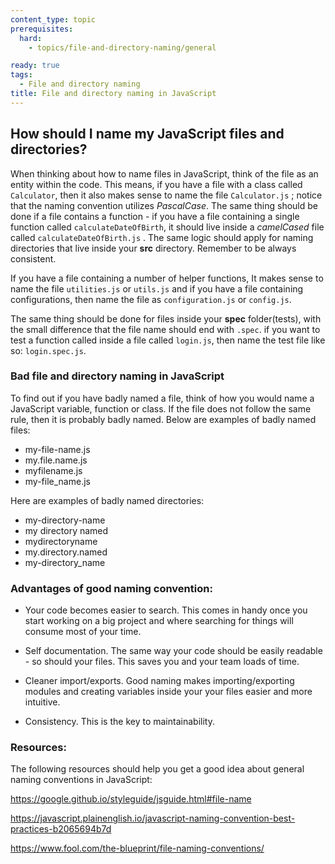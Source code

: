 ```yaml
---
content_type: topic
prerequisites:
  hard:
    - topics/file-and-directory-naming/general 

ready: true
tags:
  - File and directory naming
title: File and directory naming in JavaScript
---
```


## How should I name my JavaScript files and directories?

When thinking about how to name files in JavaScript, think of the file as an entity within the code. This means, if you have a file with a class called `Calculator`, then it also makes sense to name the file `Calculator.js` ; notice that the naming convention utilizes _PascalCase_. The same thing should be done if a file contains a function - if you have a file containing a single function called `calculateDateOfBirth`, it should live inside a _camelCased_ file called `calculateDateOfBirth.js` . The same logic should apply for naming directories that live inside your **src** directory. Remember to be always consistent.

If you have a file containing a number of helper functions, It makes sense to name the file `utilities.js` or `utils.js` and if you have a file containing configurations, then name the file as `configuration.js` or `config.js`.

The same thing should be done for files inside your **spec** folder(tests), with the small difference that the file name should end with `.spec`. if you want to test a function called inside a file called `login.js`, then name the test file like so: `login.spec.js`.

### Bad file and directory naming in JavaScript

To find out if you have badly named a file, think of how you would name a JavaScript variable, function or class. If the file does not follow the same rule, then it is probably badly named. Below are examples of badly named files:

- my-file-name.js
- my.file.name.js
- myfilename.js
- my-file_name.js

Here are examples of badly named directories:

- my-directory-name
- my directory named
- mydirectoryname
- my.directory.named
- my-directory_name

### Advantages of good naming convention:

- Your code becomes easier to search. This comes in handy once you start working on a big project and where searching for things will consume most of your time.

- Self documentation. The same way your code should be easily readable - so should your files. This saves you and your team loads of time.

- Cleaner import/exports. Good naming makes importing/exporting modules and creating variables inside your your files easier and more intuitive.

- Consistency. This is the key to maintainability.

### Resources:

The following resources should help you get a good idea about general naming conventions in JavaScript:

<https://google.github.io/styleguide/jsguide.html#file-name>

<https://javascript.plainenglish.io/javascript-naming-convention-best-practices-b2065694b7d>

<https://www.fool.com/the-blueprint/file-naming-conventions/>
